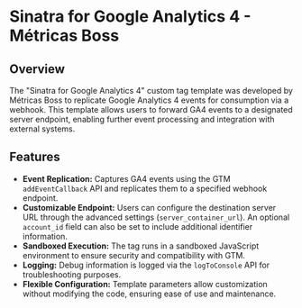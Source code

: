# Sinatra for Google Analytics 4 - Métricas Boss

## Overview
The "Sinatra for Google Analytics 4" custom tag template was developed by Métricas Boss to replicate Google Analytics 4 events for consumption via a webhook. This template allows users to forward GA4 events to a designated server endpoint, enabling further event processing and integration with external systems.

## Features
- **Event Replication:** Captures GA4 events using the GTM `addEventCallback` API and replicates them to a specified webhook endpoint.
- **Customizable Endpoint:** Users can configure the destination server URL through the advanced settings (`server_container_url`). An optional `account_id` field can also be set to include additional identifier information.
- **Sandboxed Execution:** The tag runs in a sandboxed JavaScript environment to ensure security and compatibility with GTM.
- **Logging:** Debug information is logged via the `logToConsole` API for troubleshooting purposes.
- **Flexible Configuration:** Template parameters allow customization without modifying the code, ensuring ease of use and maintenance.
